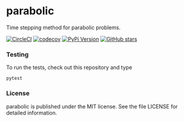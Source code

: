 # parabolic

Time stepping method for parabolic problems.

[![CircleCI](https://img.shields.io/circleci/project/github/nschloe/parabolic.svg)](https://circleci.com/gh/nschloe/parabolic)
[![codecov](https://codecov.io/gh/nschloe/parabolic/branch/master/graph/badge.svg)](https://codecov.io/gh/nschloe/parabolic)
[![PyPi Version](https://img.shields.io/pypi/v/parabolic.svg)](https://pypi.python.org/pypi/parabolic)
[![GitHub stars](https://img.shields.io/github/stars/nschloe/parabolic.svg?style=social&label=Star&maxAge=2592000)](https://github.com/nschloe/parabolic)

### Testing

To run the tests, check out this repository and type
```
pytest
```

### License

parabolic is published under the MIT license. See the file LICENSE for detailed
information.
